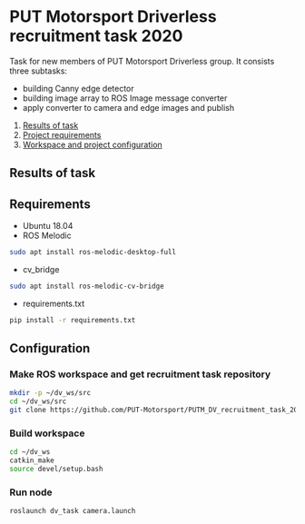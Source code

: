 # PUT Motorsport Driverless recruitment task 2020

Task for new members of PUT Motorsport Driverless group. It consists three subtasks:
- building Canny edge detector 
- building image array to ROS Image message converter
- apply converter to camera and edge images and publish 

1. [Results of task](#results-of-task)
2. [Project requirements](#requirements)
3. [Workspace and project configuration](#configuration)

## Results of task


## Requirements
- Ubuntu 18.04
- ROS Melodic
```bash
sudo apt install ros-melodic-desktop-full
```
- cv_bridge
```bash
sudo apt install ros-melodic-cv-bridge
```
- requirements.txt 
```bash
pip install -r requirements.txt 
```

## Configuration

### Make ROS workspace and get recruitment task repository
```bash
mkdir -p ~/dv_ws/src
cd ~/dv_ws/src
git clone https://github.com/PUT-Motorsport/PUTM_DV_recruitment_task_2020.git dv_task/
```

### Build workspace
```bash
cd ~/dv_ws
catkin_make
source devel/setup.bash
```

### Run node
```bash
roslaunch dv_task camera.launch
```
